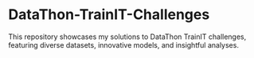 # DataThon-TrainIT-Challenges
This repository showcases my solutions to DataThon TrainIT challenges, featuring diverse datasets, innovative models, and insightful analyses.
